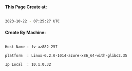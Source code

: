 
   
#### This Page Create at:

```bash

2023-10-22 - 07:25:27 UTC

```

#### Create By Machine:

```bash

Host Name : fv-az882-257

platform  : Linux-6.2.0-1014-azure-x86_64-with-glibc2.35

Ip Local  : 10.1.0.32

```

